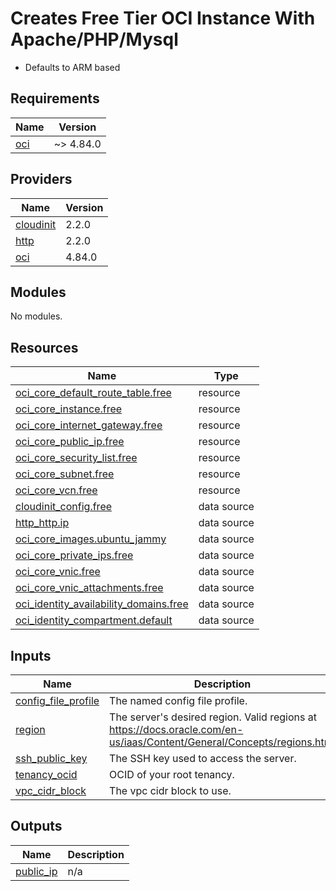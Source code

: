 # Creates Free Tier OCI Instance With Apache/PHP/Mysql

* Defaults to ARM based


## Requirements

| Name | Version |
|------|---------|
| <a name="requirement_oci"></a> [oci](#requirement\_oci) | ~> 4.84.0 |

## Providers

| Name | Version |
|------|---------|
| <a name="provider_cloudinit"></a> [cloudinit](#provider\_cloudinit) | 2.2.0 |
| <a name="provider_http"></a> [http](#provider\_http) | 2.2.0 |
| <a name="provider_oci"></a> [oci](#provider\_oci) | 4.84.0 |

## Modules

No modules.

## Resources

| Name | Type |
|------|------|
| [oci_core_default_route_table.free](https://registry.terraform.io/providers/oracle/oci/latest/docs/resources/core_default_route_table) | resource |
| [oci_core_instance.free](https://registry.terraform.io/providers/oracle/oci/latest/docs/resources/core_instance) | resource |
| [oci_core_internet_gateway.free](https://registry.terraform.io/providers/oracle/oci/latest/docs/resources/core_internet_gateway) | resource |
| [oci_core_public_ip.free](https://registry.terraform.io/providers/oracle/oci/latest/docs/resources/core_public_ip) | resource |
| [oci_core_security_list.free](https://registry.terraform.io/providers/oracle/oci/latest/docs/resources/core_security_list) | resource |
| [oci_core_subnet.free](https://registry.terraform.io/providers/oracle/oci/latest/docs/resources/core_subnet) | resource |
| [oci_core_vcn.free](https://registry.terraform.io/providers/oracle/oci/latest/docs/resources/core_vcn) | resource |
| [cloudinit_config.free](https://registry.terraform.io/providers/hashicorp/cloudinit/latest/docs/data-sources/config) | data source |
| [http_http.ip](https://registry.terraform.io/providers/hashicorp/http/latest/docs/data-sources/http) | data source |
| [oci_core_images.ubuntu_jammy](https://registry.terraform.io/providers/oracle/oci/latest/docs/data-sources/core_images) | data source |
| [oci_core_private_ips.free](https://registry.terraform.io/providers/oracle/oci/latest/docs/data-sources/core_private_ips) | data source |
| [oci_core_vnic.free](https://registry.terraform.io/providers/oracle/oci/latest/docs/data-sources/core_vnic) | data source |
| [oci_core_vnic_attachments.free](https://registry.terraform.io/providers/oracle/oci/latest/docs/data-sources/core_vnic_attachments) | data source |
| [oci_identity_availability_domains.free](https://registry.terraform.io/providers/oracle/oci/latest/docs/data-sources/identity_availability_domains) | data source |
| [oci_identity_compartment.default](https://registry.terraform.io/providers/oracle/oci/latest/docs/data-sources/identity_compartment) | data source |

## Inputs

| Name | Description | Type | Default | Required |
|------|-------------|------|---------|:--------:|
| <a name="input_config_file_profile"></a> [config\_file\_profile](#input\_config\_file\_profile) | The named config file profile. | `string` | `"DEFAULT"` | no |
| <a name="input_region"></a> [region](#input\_region) | The server's desired region. Valid regions at https://docs.oracle.com/en-us/iaas/Content/General/Concepts/regions.htm. | `string` | `"us-ashburn-1"` | no |
| <a name="input_ssh_public_key"></a> [ssh\_public\_key](#input\_ssh\_public\_key) | The SSH key used to access the server. | `string` | n/a | yes |
| <a name="input_tenancy_ocid"></a> [tenancy\_ocid](#input\_tenancy\_ocid) | OCID of your root tenancy. | `string` | n/a | yes |
| <a name="input_vpc_cidr_block"></a> [vpc\_cidr\_block](#input\_vpc\_cidr\_block) | The vpc cidr block to use. | `string` | `"10.1.0.0/16"` | no |

## Outputs

| Name | Description |
|------|-------------|
| <a name="output_public_ip"></a> [public\_ip](#output\_public\_ip) | n/a |
